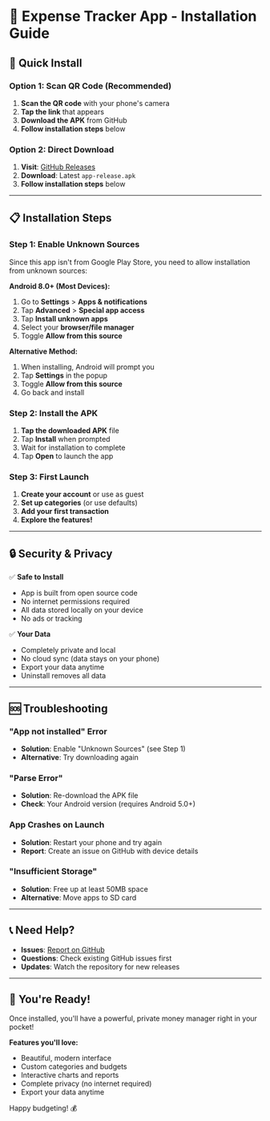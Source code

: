 # 📱 Expense Tracker App - Installation Guide

## 🔗 Quick Install

### Option 1: Scan QR Code (Recommended)
1. **Scan the QR code** with your phone's camera
2. **Tap the link** that appears
3. **Download the APK** from GitHub
4. **Follow installation steps** below

### Option 2: Direct Download
1. **Visit**: [GitHub Releases](https://github.com/JoshClays/NIT3004-IT-Capstone-Project-2/releases)
2. **Download**: Latest `app-release.apk`
3. **Follow installation steps** below

---

## 📋 Installation Steps

### Step 1: Enable Unknown Sources
Since this app isn't from Google Play Store, you need to allow installation from unknown sources:

**Android 8.0+ (Most Devices):**
1. Go to **Settings** > **Apps & notifications**
2. Tap **Advanced** > **Special app access**
3. Tap **Install unknown apps**
4. Select your **browser/file manager**
5. Toggle **Allow from this source**

**Alternative Method:**
1. When installing, Android will prompt you
2. Tap **Settings** in the popup
3. Toggle **Allow from this source**
4. Go back and install

### Step 2: Install the APK
1. **Tap the downloaded APK** file
2. Tap **Install** when prompted
3. Wait for installation to complete
4. Tap **Open** to launch the app

### Step 3: First Launch
1. **Create your account** or use as guest
2. **Set up categories** (or use defaults)
3. **Add your first transaction**
4. **Explore the features!**

---

## 🔒 Security & Privacy

✅ **Safe to Install**
- App is built from open source code
- No internet permissions required
- All data stored locally on your device
- No ads or tracking

✅ **Your Data**
- Completely private and local
- No cloud sync (data stays on your phone)
- Export your data anytime
- Uninstall removes all data

---

## 🆘 Troubleshooting

### "App not installed" Error
- **Solution**: Enable "Unknown Sources" (see Step 1)
- **Alternative**: Try downloading again

### "Parse Error" 
- **Solution**: Re-download the APK file
- **Check**: Your Android version (requires Android 5.0+)

### App Crashes on Launch
- **Solution**: Restart your phone and try again
- **Report**: Create an issue on GitHub with device details

### "Insufficient Storage"
- **Solution**: Free up at least 50MB space
- **Alternative**: Move apps to SD card

---

## 📞 Need Help?

- **Issues**: [Report on GitHub](https://github.com/JoshClays/NIT3004-IT-Capstone-Project-2/issues)
- **Questions**: Check existing GitHub issues first
- **Updates**: Watch the repository for new releases

---

## 🎉 You're Ready!

Once installed, you'll have a powerful, private money manager right in your pocket! 

**Features you'll love:**
- Beautiful, modern interface
- Custom categories and budgets
- Interactive charts and reports
- Complete privacy (no internet required)
- Export your data anytime

Happy budgeting! 💰 